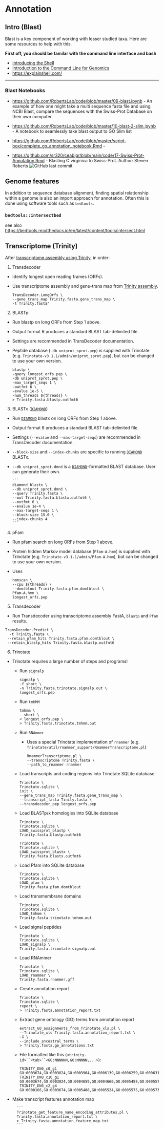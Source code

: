 
# Annotation

## Intro (Blast)
Blast is a key component of working with lesser studied taxa. Here are some resources to help with this.

**First off, you should be familar with the command line interface and bash**

- [Introducing the Shell](http://swcarpentry.github.io/shell-novice/01-intro/)
- [Introduction to the Command Line for Genomics](https://datacarpentry.org/shell-genomics/)
- <https://explainshell.com/>

---


### Blast Notebooks

- <https://github.com/RobertsLab/code/blob/master/09-blast.ipynb> - An example of how one might take a multi sequence fasta file and using NCBI Blast, compare the sequences with the Swiss-Prot Database on their own computer.

- <https://github.com/RobertsLab/code/blob/master/10-blast-2-slim.ipynb> - A notebook to seamlessly take blast output to GO Slim list

- <https://github.com/RobertsLab/code/blob/master/script-box/complete_go_annotation_notebook.Rmd> -

- https://github.com/sr320/ceabigr/blob/main/code/17-Swiss-Prot-Annotation.Rmd -  Blasting C virginica to Swiss-Prot. Author: Steven Roberts ![GitHub last commit](https://img.shields.io/github/last-commit/sr320/ceabigr)

## Genome features
In addition to sequence database alignment, finding spatial relationship within a genome is also an import approach for annotation. Often this is done using software tools such as `bedtools`.

### `bedtools::intersectbed`
see also https://bedtools.readthedocs.io/en/latest/content/tools/intersect.html

## Transcriptome (Trinity)

After [transcriptome assembly using Trinity](https://robertslab.github.io/resources/bio_Transcriptome-assembly/), in order:

1. Transdecoder

  - Identify longest open reading frames (ORFs).

  - Use transcriptome assembly and gene-trans map from [Trinity assembly](https://robertslab.github.io/resources/bio_Transcriptome-assembly/).

    ```
    TransDecoder.LongOrfs \
    --gene_trans_map Trinity.fasta.gene_trans_map \
    -t Trinity.fasta"
    ```

2. BLASTp

  - Run blastp on long ORFs from Step 1 above.

  - Output format 6 produces a standard BLAST tab-delimited file.

  - Settings are recommended in TransDecoder documentation.

  - Peptide database (`-db uniprot_sprot.pep`) is supplied with Trinotate (e.g. `Trinotate-v3.1.1/admin/uniprot_sprot.pep`), but can be changed to use your own version.

    ```
    blastp \
    -query longest_orfs.pep \
    -db uniprot_sprot.pep \
    -max_target_seqs 1 \
    -outfmt 6 \
    -evalue 1e-5 \
    -num_threads ${threads} \
    > Trinity.fasta.blastp.outfmt6
    ```

3. BLASTx ([`DIAMOND`](https://github.com/bbuchfink/diamond))

  - Run [`DIAMOND`](https://github.com/bbuchfink/diamond) blastx on long ORFs from Step 1 above.

  - Output format 6 produces a standard BLAST tab-delimited file.

  - Settings (`--evalue` and `--max-target-seqs`) are recommended in TransDecoder documentation.

  - `--block-size` and `--index-chunks` are specific to running [`DIAMOND`](https://github.com/bbuchfink/diamond) BLASTx.

  - `--db uniprot_sprot.dmnd` is a [`DIAMOND`](https://github.com/bbuchfink/diamond)-formatted BLAST database. User can generate their own.

        ```
        diamond blastx \
        --db uniprot_sprot.dmnd \
        --query Trinity.fasta \
        --out Trinity.fasta.blastx.outfmt6 \
        --outfmt 6 \
        --evalue 1e-4 \
        --max-target-seqs 1 \
        --block-size 15.0 \
        --index-chunks 4
        ```


4. pFam

  - Run pfam search on long ORFs from Step 1 above.

  - Protein hidden Markov model database (`Pfam-A.hmm`) is supplied with Trinotate (e.g. `Trinotate-v3.1.1/admin/Pfam-A.hmm`), but can be changed to use your own version.

  - Uses 

    ```
    hmmscan \
    --cpu ${threads} \
    --domtblout Trinity.fasta.pfam.domtblout \
    Pfam-A.hmm \
    longest_orfs.pep
    ```



5. Transdecoder

  - Run Transdecoder using transcriptome assembly FastA, `blastp` and `Pfam` results.

   ```
   TransDecoder.Predict \
     -t Trinity.fasta \
    --retain_pfam_hits Trinity.fasta.pfam.domtblout \
    --retain_blastp_hits Trinity.fasta.blastp.outfmt6
   ```

6. Trinotate

  - Trinotate requires a large number of steps and programs!

    - Run `signalp`

        ```
        signalp \
        -f short \
        -n Trinity.fasta.trinotate.signalp.out \
        longest_orfs.pep
        ```

    - Run `tmHMM`

        ```
        tmhmm \
        --short \
        < longest_orfs.pep \
        > Trinity.fasta.trinotate.tmhmm.out
        ```

    - Run `RNAmmer`

      - Uses a special Trinotate implementation of `rnammer` (e.g. `Trinotate/util/rnammer_support/RnammerTranscriptome.pl`)

        ```
        RnammerTranscriptome.pl \
        --transcriptome Trinity.fasta \
        --path_to_rnammer rnammer
        ```
    
    - Load transcripts and coding regions into Trinotate SQLite database

        ```
        Trinotate \
        Trinotate.sqlite \
        init \
        --gene_trans_map Trinity.fasta.gene_trans_map \
        --transcript_fasta Tinity.fasta \
        --transdecoder_pep longest_orfs.pep
        ```

    - Load BLASTp/x homologies into SQLite database

        ```
        Trinotate \
        Trinotate.sqlite \
        LOAD_swissprot_blastp \
        Trinity.fasta.blastp.outfmt6
        ```

        ```   
        Trinotate \
        Trinotate.sqlite \
        LOAD_swissprot_blastx \
        Trinity.fasta.blastx.outfmt6
        ```

    - Load Pfam into SQLite database

        ```
        Trinotate \
        Trinotate.sqlite \
        LOAD_pfam \
        Trinity.fasta.pfam.domtblout
        ```

    - Load transmembrane domains

        ```
        Trinotate \
        Trinotate.sqlite \
        LOAD_tmhmm \
        Trinity.fasta.trinotate.tmhmm.out
        ```

    - Load signal peptides

        ```
        Trinotate \
        Trinotate.sqlite \
        LOAD_signalp \
        Trinity.fasta.trinotate.signalp.out
        ```

    - Load RNAmmer

        ```
        Trinotate \
        Trinotate.sqlite \
        LOAD_rnammer \
        Trinity.fasta.rnammer.gff
        ```

    - Create annotation report

        ```
        Trinotate \
        Trinotate.sqlite \
        report \
        > Trinity.fasta.annotation_report.txt
        ```

    - Extract gene ontology (GO) terms from annotation report

        ```
        extract_GO_assignments_from_Trinotate_xls.pl \
        --Trinotate_xls Trinity.fasta.annotation_report.txt \
        -G \
        --include_ancestral_terms \
        > Trinity.fasta.go_annotations.txt
        ```

    - File formatted like this (`<trinity-id>``<tab>``<GO:NNNNNN,GO:NNNNN,...>`):

        ```
        TRINITY_DN0_c0_g1	GO:0003674,GO:0003824,GO:0003964,GO:0006139,GO:0006259,GO:0006310,GO:0006313,GO:0006725,GO:0006807,GO:0008150,GO:0008152,GO:0009987,GO:0016740,GO:0016772,GO:0016779,GO:0032196,GO:0034061,GO:0034641,GO:0043170,GO:0044237,GO:0044238,GO:0044260,GO:0044699,GO:0044710,GO:0044763,GO:0046483,GO:0071704,GO:0090304,GO:1901360
        TRINITY_DN0_c10_g1	GO:0003674,GO:0003824,GO:0004659,GO:0004660,GO:0005488,GO:0005575,GO:0005829,GO:0005875,GO:0005965,GO:0006464,GO:0006807,GO:0008150,GO:0008152,GO:0008270,GO:0008318,GO:0009987,GO:0016740,GO:0016765,GO:0018342,GO:0018343,GO:0019538,GO:0032991,GO:0036211,GO:0043167,GO:0043169,GO:0043170,GO:0043234,GO:0043412,GO:0044237,GO:0044238,GO:0044260,GO:0044267,GO:0044422,GO:0044424,GO:0044430,GO:0044444,GO:0044446,GO:0044464,GO:0046872,GO:0046914,GO:0071704,GO:0097354,GO:1901564,GO:1902494,GO:1990234
        TRINITY_DN0_c2_g4	GO:0000166,GO:0003674,GO:0005488,GO:0005524,GO:0005575,GO:0005737,GO:0005856,GO:0017076,GO:0030554,GO:0032553,GO:0032555,GO:0032559,GO:0035639,GO:0036094,GO:0043167,GO:0043168,GO:0043226,GO:0043228,GO:0043229,GO:0043232,GO:0044424,GO:0044464,GO:0097159,GO:0097367,GO:1901265,GO:1901363
        ```

- Make transcript features annotation map

        ```
        Trinotate_get_feature_name_encoding_attributes.pl \
        Trinity.fasta.annotation_report.txt \
        > Trinity.fasta.annotation_feature_map.txt
        ```